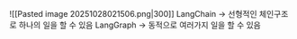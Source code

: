
![[Pasted image 20251028021506.png|300]]
LangChain -> 선형적인 체인구조로 하나의 일을 할 수 있음
LangGraph -> 동적으로 여러가지 일을 할 수 있음